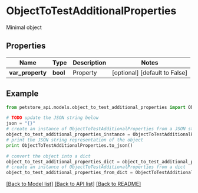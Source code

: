 # ObjectToTestAdditionalProperties

Minimal object

## Properties
Name | Type | Description | Notes
------------ | ------------- | ------------- | -------------
**var_property** | **bool** | Property | [optional] [default to False]

## Example

```python
from petstore_api.models.object_to_test_additional_properties import ObjectToTestAdditionalProperties

# TODO update the JSON string below
json = "{}"
# create an instance of ObjectToTestAdditionalProperties from a JSON string
object_to_test_additional_properties_instance = ObjectToTestAdditionalProperties.from_json(json)
# print the JSON string representation of the object
print ObjectToTestAdditionalProperties.to_json()

# convert the object into a dict
object_to_test_additional_properties_dict = object_to_test_additional_properties_instance.to_dict()
# create an instance of ObjectToTestAdditionalProperties from a dict
object_to_test_additional_properties_from_dict = ObjectToTestAdditionalProperties.from_dict(object_to_test_additional_properties_dict)
```
[[Back to Model list]](../README.md#documentation-for-models) [[Back to API list]](../README.md#documentation-for-api-endpoints) [[Back to README]](../README.md)


